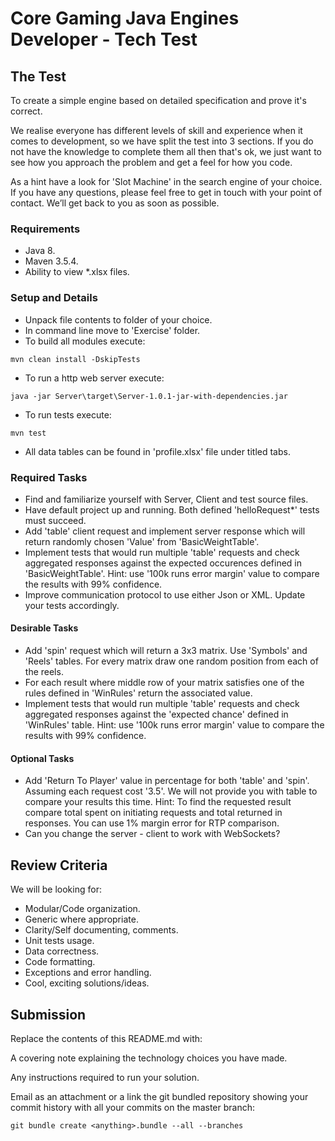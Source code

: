 # Core Gaming Java Engines Developer - Tech Test 

## The Test 

To create a simple engine based on detailed specification and prove it's correct.

We realise everyone has different levels of skill and experience when it comes to development, so we have split the test into 3 sections. If you do not have the knowledge to complete them all then that's ok, we just want to see how you approach the problem and get a feel for how you code. 

As a hint have a look for 'Slot Machine' in the search engine of your choice. If you have any questions, please feel free to get in touch with your point of contact. We’ll get back to you as soon as possible. 

### Requirements
 * Java 8.
 * Maven 3.5.4.
 * Ability to view *.xlsx files.

### Setup and Details
 * Unpack file contents to folder of your choice.
 * In command line move to 'Exercise' folder.
 * To build all modules execute:
```
mvn clean install -DskipTests
```
 * To run a http web server execute: 
```
java -jar Server\target\Server-1.0.1-jar-with-dependencies.jar
```
 * To run tests execute: 
```
mvn test
```
 * All data tables can be found in 'profile.xlsx' file under titled tabs.

### Required Tasks 

* Find and familiarize yourself with Server, Client and test source files.
* Have default project up and running. Both defined 'helloRequest*' tests must succeed.
* Add 'table' client request and implement server response which will return randomly chosen 'Value' from 'BasicWeightTable'.
* Implement tests that would run multiple 'table' requests and check aggregated responses against the expected occurences defined in 'BasicWeightTable'. Hint: use '100k runs error margin' value to compare the results with 99% confidence. 
* Improve communication protocol to use either Json or XML. Update your tests accordingly.

#### Desirable Tasks 

* Add 'spin' request which will return a 3x3 matrix. Use 'Symbols' and 'Reels' tables. For every matrix draw one random position from each of the reels. 
* For each result where middle row of your matrix satisfies one of the rules defined in 'WinRules' return the associated value.
* Implement tests that would run multiple 'table' requests and check aggregated responses against the 'expected chance' defined in 'WinRules' table. Hint: use '100k runs error margin' value to compare the results with 99% confidence. 

#### Optional Tasks 

* Add 'Return To Player' value in percentage for both 'table' and 'spin'. Assuming each request cost '3.5'. We will not provide you with table to compare your results this time. Hint: To find the requested result compare total spent on initiating requests and total returned in responses. You can use 1% margin error for RTP comparison. 
* Can you change the server - client to work with WebSockets?

## Review Criteria 

We will be looking for: 

* Modular/Code organization. 
* Generic where appropriate. 
* Clarity/Self documenting, comments.
* Unit tests usage.
* Data correctness.
* Code formatting.
* Exceptions and error handling. 
* Cool, exciting solutions/ideas.

## Submission 

Replace the contents of this README.md with: 

A covering note explaining the technology choices you have made. 

Any instructions required to run your solution. 

Email as an attachment or a link the git bundled repository showing your commit history with all your commits on the master branch: 

```
git bundle create <anything>.bundle --all --branches 
```